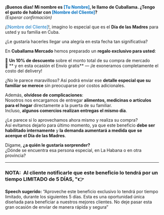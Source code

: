 **¡Buenos días! Mi nombre es<font color="#0070c0"> [Tu Nombre]</font>, le llamo de Cuballama. ¿Tengo el gusto de hablar con <font color="#0070c0">[Nombre del Cliente]</font>?**  
_(Esperar confirmación)_

¡<font color="#0070c0">[Nombre del Cliente]</font>!, imagino lo especial que es el **Día de las Madres** para usted y su familia en Cuba.

¿Le gustaría hacerles llegar una alegría en esta fecha tan significativa?

En **Cuballama Mercado** hemos preparado un **regalo exclusivo para usted**:

🎁 **Un 10% de descuento** sobre el monto total de su compra de mercado  
🚚 ** y en esta ocasión el Envío gratis** — ¡le exoneramos completamente el costo del delivery!

¿No le parece maravilloso? Así podrá enviar ese **detalle especial que su familiar se merece** sin preocuparse por costos adicionales.

Además, **olvídese de complicaciones**:  
Nosotros nos encargamos de entregar **alimentos, medicinas o artículos para el hogar** directamente a la puerta de su familiar.  
Incluso, **algunos comercios realizan entregas el mismo día**.

¿Le parece si lo aprovechamos ahora mismo y realiza su compra?  
Así evitamos dejarlo para último momento, ya que este beneficio **debe ser habilitado internamente** y **la demanda aumentará a medida que se acerque el Día de las Madres**.

Dígame, **¿a quién le gustaría sorprender?**  
¿Dónde se encuentra esa persona especial, en La Habana o en otra provincia?

___
### NOTA:  Al cliente notificarle que este beneficio lo tendrá por un tiempo LIMITADO de 5 DÍAS, "👉

**Speech sugerido:** “Aproveche este beneficio exclusivo lo tendrá por tiempo limitado, durante los siguientes 5 días. Esta es una oportunidad única diseñada para beneficiar a nuestros mejores clientes. No deje pasar esta gran ocasión de enviar de manera rápida y segura”